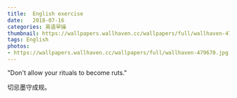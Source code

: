 ```yaml
---
title:  English exercise
date:   2018-07-16
categories: 英语早操
thumbnail: https://wallpapers.wallhaven.cc/wallpapers/full/wallhaven-479670.jpg
tags: English
photos:
- https://wallpapers.wallhaven.cc/wallpapers/full/wallhaven-479670.jpg
---
```


"Don't allow your rituals to become ruts."
<p>切忌墨守成规。</p>
